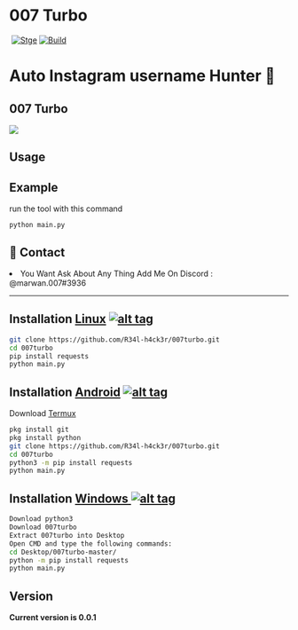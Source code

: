 <h1>007 Turbo </h1>
<p><a href="https://github.com/R34l-h4ck3r/007turbo"><img  style-"max-width:100%;"></a>
<a href="https://github.com/R34l-h4ck3r/007turbo"><img src="https://img.shields.io/badge/Release-Stable-orange.svg" alt="Stge" data-canonical-src="https://img.shields.io/badge/Release-Stable-orange.svg" style-"max-width:100%;"></a>
<a href="https://github.com/R34l-h4ck3r/007turbo"><img src="https://img.shields.io/badge/Supported%20OS-Linux%2FWindows-brihtgreengreen.svg" alt="Build" data-canonical-src="https://img.shields.io/badge/Supported%20OS-Linux%2FWindows-brihtgreengreen.svg" style="max-width:100%;"></a></p>
<p><h1>Auto Instagram username Hunter 🔎 </h1>

<h2>007 Turbo</h2>


<img src="https://i.imgur.com/kQ3aEqz.jpg" data-canonical-src="https://i.imgur.com/kQ3aEqz.jpg" style="max-width:100%;">




<h2>Usage</h2>

<h2>Example</h2>
<p>run the tool with this command<p>
<code>python main.py</code>

<h2>💬 Contact</h2>
<li>You Want Ask About Any Thing Add Me On Discord : @marwan.007#3936</li>
<hr>

## Installation [Linux](https://wikipedia.org/wiki/Linux) [![alt tag](http://icons.iconarchive.com/icons/dakirby309/simply-styled/32/OS-Linux-icon.png)](https://fr.wikipedia.org/wiki/Linux)

```bash
git clone https://github.com/R34l-h4ck3r/007turbo.git
cd 007turbo
pip install requests
python main.py
```


## Installation [Android](https://wikipedia.org/wiki/Android) [![alt tag](https://cdn1.iconfinder.com/data/icons/logotypes/32/android-32.png)](https://fr.wikipedia.org/wiki/Android)

Download [Termux](https://play.google.com/store/apps/details?id=com.termux)

```bash
pkg install git
pkg install python
git clone https://github.com/R34l-h4ck3r/007turbo.git
cd 007turbo
python3 -m pip install requests
python main.py
```

## Installation [Windows ](https://wikipedia.org/wiki/Microsoft_Windows)[![alt tag](http://icons.iconarchive.com/icons/tatice/cristal-intense/32/Windows-icon.png)](https://fr.wikipedia.org/wiki/Microsoft_Windows)
```bash
Download python3
Download 007turbo
Extract 007turbo into Desktop
Open CMD and type the following commands:
cd Desktop/007turbo-master/
python -m pip install requests
python main.py
```
<h2>Version</h2>
<strong>Current version is 0.0.1</strong>
